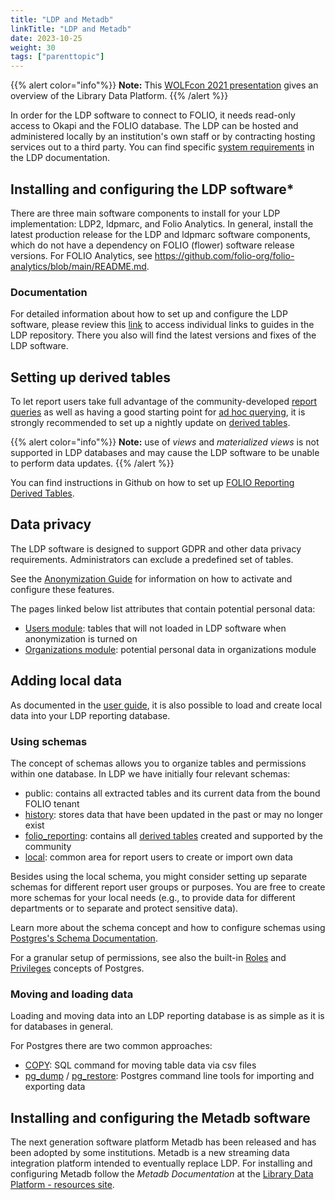 ```yaml
---
title: "LDP and Metadb"
linkTitle: "LDP and Metadb"
date: 2023-10-25
weight: 30
tags: ["parenttopic"]
---
```



{{% alert color="info"%}}
**Note:** This [WOLFcon 2021 presentation](https://www.youtube.com/watch?v=SM1vq0zvxsY) gives an overview of the Library Data Platform.
{{% /alert %}}

In order for the LDP software to connect to FOLIO, it needs read-only access to Okapi and the FOLIO database. The LDP can be hosted and administered locally by an institution's own staff or by contracting hosting services out to a third party. You can find specific [system requirements](https://github.com/library-data-platform/ldp/blob/1.8.2/doc/Admin_Guide.md#2-system-requirements) in the LDP documentation.

## Installing and configuring the LDP software*

There are three main software components to install for your LDP implementation: LDP2, ldpmarc, and Folio Analytics. In general, install the latest production release for the LDP and ldpmarc software components, which do not have a dependency on FOLIO (flower) software release versions. For FOLIO Analytics, see https://github.com/folio-org/folio-analytics/blob/main/README.md.

### Documentation 

For detailed information about how to set up and configure the LDP software, please review this [link](https://github.com/library-data-platform/ldp#readme) to access individual links to guides in the LDP repository. There you also will find the latest versions and fixes of the LDP software.

## Setting up derived tables

To let report users take full advantage of the community-developed [report queries](../folio-analytics/#using-queries-from-the-folio-analytics-repository) as well as having a good starting point for [ad hoc querying](../folio-analytics/#ad-hoc-querying-using-ldp-tables), it is strongly recommended to set up a nightly update on [derived tables](https://github.com/folio-org/folio-analytics/blob/main/sql/derived_tables/README.md  ). 

{{% alert color="info"%}}
**Note:** use of *views* and *materialized views* is not supported in LDP databases and may cause the LDP software to be unable to perform data updates.
{{% /alert %}}

You can find instructions in Github on how to set up [FOLIO Reporting Derived Tables](https://github.com/folio-org/folio-analytics/tree/main/sql/derived_tables#folio-reporting-derived-tables).

## Data privacy

The LDP software is designed to support GDPR and other data privacy requirements. Administrators can exclude a predefined set of tables.

See the [Anonymization Guide](https://github.com/library-data-platform/ldp/blob/main/doc/Admin_Guide.md#6-data-privacy) for information on how to activate and configure these features.

The pages linked below list attributes that contain potential personal data:

* [Users module](https://wiki.folio.org/display/RPT/Potential+personal+data%3A+List+of+FOLIO+attributes?src=contextnavpagetreemode): tables that will not loaded in LDP software when anonymization is turned on
* [Organizations module](https://wiki.folio.org/display/RPT/Potential+personal+data+in+mod-organizations-storage?src=contextnavpagetreemode): potential personal data in organizations module

## Adding local data
As documented in the [user guide](https://github.com/library-data-platform/ldp/blob/main/doc/User_Guide.md#4-local-tables), it is also possible to load and create local data into your LDP reporting database.

### Using schemas
The concept of schemas allows you to organize tables and permissions within one database. In LDP we have initially four relevant schemas:

* public: contains all extracted tables and its current data from the bound FOLIO tenant
* [history](https://github.com/library-data-platform/ldp/blob/main/doc/User_Guide.md#6-historical-data): stores data that have been updated in the past or may no longer exist
* [folio_reporting](https://github.com/folio-org/folio-analytics/blob/main/sql/derived_tables/README.md): contains all [derived tables](https://github.com/folio-org/folio-analytics/blob/main/sql/derived_tables) created and supported by the community
* [local](https://github.com/library-data-platform/ldp/blob/main/doc/User_Guide.md#4-local-tables): common area for report users to create or import own data

Besides using the local schema, you might consider setting up separate schemas for different report user groups or purposes. You are free to create more schemas for your local needs (e.g., to provide data for different departments or to separate and protect sensitive data).

Learn more about the schema concept and how to configure schemas using [Postgres's Schema Documentation](https://www.postgresql.org/docs/current/ddl-schemas.html).

For a granular setup of permissions, see also the built-in [Roles](https://www.postgresql.org/docs/current/user-manag.html) and [Privileges](https://www.postgresql.org/docs/current/ddl-priv.html) concepts of Postgres.

### Moving and loading data
Loading and moving data into an LDP reporting database is as simple as it is for databases in general. 

For Postgres there are two common approaches:

* [COPY](https://www.postgresql.org/docs/current/sql-copy.html): SQL command for moving table data via csv files
* [pg_dump](https://www.postgresql.org/docs/current/app-pgdump.html) / [pg_restore](https://www.postgresql.org/docs/current/app-pgrestore.html): Postgres command line tools for importing and exporting data

## Installing and configuring the Metadb software 
The next generation software platform Metadb has been released and has been adopted by some institutions. Metadb is a new streaming data integration platform intended to eventually replace LDP. For installing and configuring Metadb follow the *Metadb Documentation* at the [Library Data Platform - resources site](https://librarydataplatform.org/resources/).

